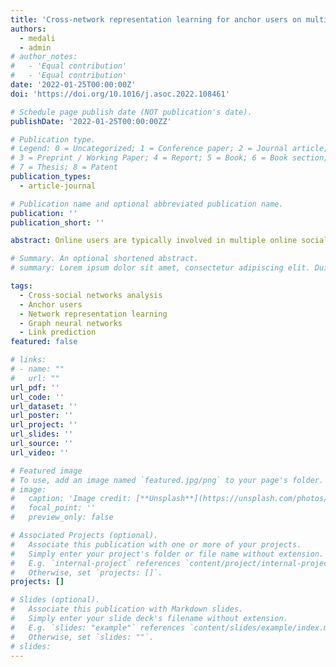 ```yaml
---
title: 'Cross-network representation learning for anchor users on multiplex heterogeneous social network'
authors:
  - medali
  - admin
# author_notes:
#   - 'Equal contribution'
#   - 'Equal contribution'
date: '2022-01-25T00:00:00Z'
doi: 'https://doi.org/10.1016/j.asoc.2022.108461'

# Schedule page publish date (NOT publication's date).
publishDate: '2022-01-25T00:00:00ZZ'

# Publication type.
# Legend: 0 = Uncategorized; 1 = Conference paper; 2 = Journal article;
# 3 = Preprint / Working Paper; 4 = Report; 5 = Book; 6 = Book section;
# 7 = Thesis; 8 = Patent
publication_types: 
  - article-journal

# Publication name and optional abbreviated publication name.
publication: ''
publication_short: ''

abstract: Online users are typically involved in multiple online social networks simultaneously to enjoy a variety of social network services, thus bringing about the interconnection of online social networks via bridge users called anchor users. Anchor users can be beneficial to a wide range of social network analysis applications such as cross-domain system recommendation, cross-network information diffusion, and link prediction, taking anchor user’s intra-network structural information along with its cross-network structural properties into consideration. Several studies have so far tried to learn low-dimensional representations of social users by capturing their network structures inside one social network but they have not fully leveraged their intra-network structures with their cross-network structures to boost the performance of the aforementioned analysis tasks. In this paper, we present a novel deep learning model to learn Overall low-dimensional Vector Representations for Anchor Users (OVRAU), from a multiplex heterogeneous social network by investigating the intra-network as well as the cross-network structural information. Unlike previous works, our proposed model considers the multi-network scenario to encode diverse network structures of anchor users. We propose two types of embeddings to capture the different structural information of an anchor user from multiple social networks a high-dimensional base embedding and a low-dimensional social edge embedding for each social network. In particular, we learn a function that generates social edge embeddings by sampling and aggregating structural features from an anchor user’s neighborhood inside different social networks through one of three candidate aggregator functions namely mean, max-pooling and LSTM, with a self-attention mechanism. Link prediction is used as a downstream task to evaluate the effectiveness of the learned embeddings. Experiments were conducted on real-world social networks dataset, and the results demonstrate that our proposed model involving all the three variants can significantly outperform the existing network representation learning approaches when applied on the link prediction task and also achieve better performance over all compared baselines.

# Summary. An optional shortened abstract.
# summary: Lorem ipsum dolor sit amet, consectetur adipiscing elit. Duis posuere tellus ac convallis placerat. Proin tincidunt magna sed ex sollicitudin condimentum.

tags:
  - Cross-social networks analysis
  - Anchor users
  - Network representation learning
  - Graph neural networks
  - Link prediction
featured: false

# links:
# - name: ""
#   url: ""
url_pdf: ''
url_code: ''
url_dataset: ''
url_poster: ''
url_project: ''
url_slides: ''
url_source: ''
url_video: ''

# Featured image
# To use, add an image named `featured.jpg/png` to your page's folder.
# image:
#   caption: 'Image credit: [**Unsplash**](https://unsplash.com/photos/jdD8gXaTZsc)'
#   focal_point: ''
#   preview_only: false

# Associated Projects (optional).
#   Associate this publication with one or more of your projects.
#   Simply enter your project's folder or file name without extension.
#   E.g. `internal-project` references `content/project/internal-project/index.md`.
#   Otherwise, set `projects: []`.
projects: []

# Slides (optional).
#   Associate this publication with Markdown slides.
#   Simply enter your slide deck's filename without extension.
#   E.g. `slides: "example"` references `content/slides/example/index.md`.
#   Otherwise, set `slides: ""`.
# slides:
---
```


<!-- # {{% callout note %}}
# Click the _Cite_ button above to demo the feature to enable visitors to import publication metadata into their reference management software.
# {{% /callout %}}

# Supplementary notes can be added here, including [code and math](https://wowchemy.com/docs/content/writing-markdown-latex/). -->
